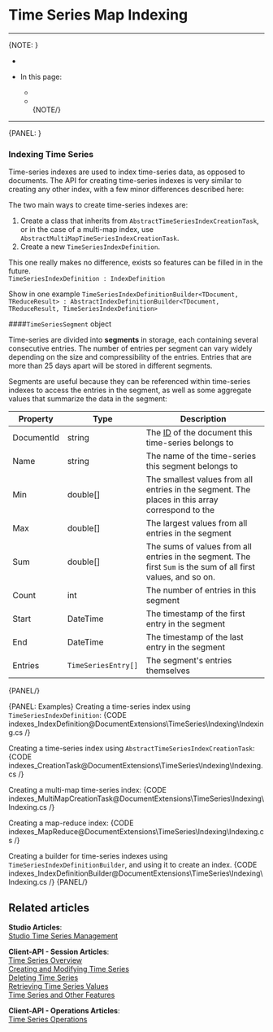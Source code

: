 ﻿# Time Series Map Indexing  
---

{NOTE: }

*  
  
* In this page:  
  * []()  
  * []()  
{NOTE/}

---

{PANEL: }

### Indexing Time Series  

Time-series indexes are used to index time-series data, as opposed to documents. 
The API for creating time-series indexes is very similar to creating any other index, 
with a few minor differences described here:  

The two main ways to create time-series indexes are:
1. Create a class that inherits from `AbstractTimeSeriesIndexCreationTask`, or in the 
case of a multi-map index, use `AbstractMultiMapTimeSeriesIndexCreationTask`.
2. Create a new `TimeSeriesIndexDefinition`.

This one really makes no difference, exists so features can be filled in in the future.  
`TimeSeriesIndexDefinition : IndexDefinition`

Show in one example
`TimeSeriesIndexDefinitionBuilder<TDocument, TReduceResult> : AbstractIndexDefinitionBuilder<TDocument, TReduceResult, TimeSeriesIndexDefinition>`

####`TimeSeriesSegment` object

Time-series are divided into **segments** in storage, each containing several consecutive entries. The 
number of entries per segment can vary widely depending on the size and compressibility of the entries. 
Entries that are more than 25 days apart will be stored in different segments.  

Segments are useful because they can be referenced within time-series indexes to access the entries in 
the segment, as well as some aggregate values that summarize the data in the segment:  

| Property | Type | Description |
| - | - | - |
| DocumentId | string | The [ID]() of the document this time-series belongs to |
| Name | string | The name of the time-series this segment belongs to |
| Min | double[] | The smallest values from all entries in the segment. The places in this array correspond to the  |
| Max | double[] | The largest values from all entries in the segment |
| Sum | double[] | The sums of values from all entries in the segment. The first `Sum` is the sum of all first values, and so on. |
| Count | int | The number of entries in this segment |
| Start | DateTime | The timestamp of the first entry in the segment |
| End | DateTime | The timestamp of the last entry in the segment |
| Entries | `TimeSeriesEntry[]` | The segment's entries themselves |
{PANEL/}

{PANEL: Examples}
Creating a time-series index using `TimeSeriesIndexDefinition`:
{CODE indexes_IndexDefinition@DocumentExtensions\TimeSeries\Indexing\Indexing.cs /}

Creating a time-series index using `AbstractTimeSeriesIndexCreationTask`:
{CODE indexes_CreationTask@DocumentExtensions\TimeSeries\Indexing\Indexing.cs /}

Creating a multi-map time-series index:
{CODE indexes_MultiMapCreationTask@DocumentExtensions\TimeSeries\Indexing\Indexing.cs /}

Creating a map-reduce index:
{CODE indexes_MapReduce@DocumentExtensions\TimeSeries\Indexing\Indexing.cs /}

Creating a builder for time-series indexes using `TimeSeriesIndexDefinitionBuilder`, and using it to create an index.
{CODE indexes_IndexDefinitionBuilder@DocumentExtensions\TimeSeries\Indexing\Indexing.cs /}
{PANEL/}
## Related articles
**Studio Articles**:  
[Studio Time Series Management]()  

**Client-API - Session Articles**:  
[Time Series Overview]()  
[Creating and Modifying Time Series]()  
[Deleting Time Series]()  
[Retrieving Time Series Values]()  
[Time Series and Other Features]()  

**Client-API - Operations Articles**:  
[Time Series Operations]()  
